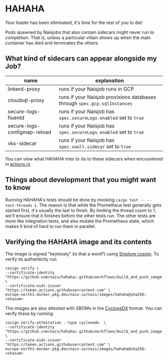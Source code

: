 # HAHAHA

Your leader has been eliminated, it's time for the rest of you to die!

Pods spawned by Naisjobs that also contain sidecars might never run to completion.
That is, unless a particular villain shows up when the main container has died and terminates the others.

## What kind of sidecars can appear alongside my Job?

| name | explanation |
|------|-------------|
| linkerd-proxy | runs if your Naisjob runs in GCP | 
| cloudsql-proxy | runs if your Naisjob provisions databases through `spec.gcp.sqlInstances` |
| secure-logs-fluentd | runs if your Naisjob has `spec.secureLogs.enabled` set to `true` |
| secure-logs-configmap-reload | runs if your Naisjob has `spec.secureLogs.enabled` set to `true` |
| vks-sidecar | runs if your Naisjob has `spec.vault.sidecar` set to `true` |

You can view what HAHAHA tries to do to these sidecars when encountered in [actions.rs](https://github.com/nais/hahaha/blob/main/src/actions.rs#L9-L13)

## Things about development that you might want to know

Running HAHAHA's tests should be done by invoking `cargo test -- --test-threads 1`. The reason is that while the Prometheus test generally gets started first, it's usually the last to finish. By limiting the thread count to 1, we'll ensure that it finishes before the other tests run. The other tests are more like integration tests, and also mutate the Prometheus state, which makes it kind of hard to run them in parallel.

## Verifying the HAHAHA image and its contents

The image is signed "keylessly" (is that a word?) using [Sigstore cosign](https://github.com/sigstore/cosign).
To verify its authenticity run
```
cosign verify \
--certificate-identity "https://github.com/nais/hahaha/.github/workflows/build_and_push_image.yaml@refs/heads/main" \ 
--certificate-oidc-issuer "https://token.actions.githubusercontent.com" \
europe-north1-docker.pkg.dev/nais-io/nais/images/hahaha@sha256:<shasum>
```

The images are also attested with SBOMs in the [CycloneDX](https://cyclonedx.org/) format.
You can verify these by running
```
cosign verify-attestation --type cyclonedx  \
--certificate-identity "https://github.com/nais/hahaha/.github/workflows/build_and_push_image.yaml@refs/heads/main" \ 
--certificate-oidc-issuer "https://token.actions.githubusercontent.com" \
europe-north1-docker.pkg.dev/nais-io/nais/images/hahaha@sha256:<shasum>
```
